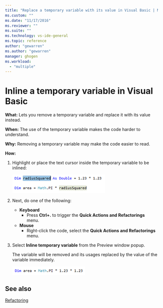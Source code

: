 ```yaml
---
title: "Replace a temporary variable with its value in Visual Basic | Microsoft Docs"
ms.custom: ""
ms.date: "11/17/2016"
ms.reviewer: ""
ms.suite: ""
ms.technology: vs-ide-general
ms.topic: reference
author: "gewarren"
ms.author: "gewarren"
manager: ghogen
ms.workload: 
  - "multiple"
---
```

# Inline a temporary variable in Visual Basic

**What:** Lets you remove a temporary variable and replace it with its value instead.

**When:** The use of the temporary variable makes the code harder to understand.

**Why:** Removing a temporary variable may make the code easier to read.

**How:**

1. Highlight or place the text cursor inside the temporary variable to be inlined:

   ![Highlighted code](media/inline-highlight-vb.png)

1. Next, do one of the following:
   * **Keyboard**
     * Press **Ctrl+.** to trigger the **Quick Actions and Refactorings** menu.
   * **Mouse**
     * Right-click the code, select the **Quick Actions and Refactorings** menu.

1. Select **Inline temporary variable** from the Preview window popup.

   The variable will be removed and its usages replaced by the value of the variable immediately.

   ![Inline result](media/inline-result-vb.png)

## See also

[Refactoring](../refactoring-in-visual-studio.md)